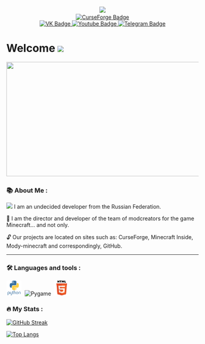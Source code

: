 <div id="header" align="center">
<img src="https://komarev.com/ghpvc/?username=RusmayXD&style=flat-square&color=blue&style=for-the-badge" alt=""/>
 </div>
<div id="header" align="center">
  <img src="https://media2.giphy.com/media/2IudUHdI075HL02Pkk/giphy.gif?cid=ecf05e478ugfgi3tkjmwfgfya7gqxn25of9pgartxqo8w0og&ep=v1_gifs_search&rid=giphy.gif&ct=g" width="300"/>
</div>
  <div id="badges" align="center">
  <a href="https://www.curseforge.com/members/guild_craftsmens/projects">
    <img src="https://img.shields.io/badge/GCM%20Projects-grey?logo=CurseForge&logoColor=white&style=for-the-badge" alt="CurseForge Badge"/>
  </a>
  </div>
<div id="badges" align="center">
  <a href="https://vk.com/rusmayxd">
    <img src="https://img.shields.io/badge/Rusmay-blue?logo=VK&logoColor=white&style=for-the-badge" alt="VK Badge"/>
  </a>
  <a href="https://www.youtube.com/channel/UCeCS71_Ys0qemq3tYHhYxOA">
    <img src="https://img.shields.io/badge/GCM%20Studio-red?logo=YouTube&logoColor=white&style=for-the-badge" alt="Youtube Badge"/>
  </a>
  <a href="https://t.me/rusmayxd">
    <img src="https://img.shields.io/badge/Rusmay-blue?logo=Telegram&logoColor=white&style=for-the-badge" alt="Telegram Badge"/>
  </a>
  </div>
<h1>
  Welcome
  <img src="https://media.giphy.com/media/hvRJCLFzcasrR4ia7z/giphy.gif" width="30px"/>
</h1>
</div>
<div align="center">
  <img src="https://media.giphy.com/media/RKLaxLVYKF904/giphy.gif" width="600" height="300"/>
</div>

### 📚 About Me :

<img src="https://media.giphy.com/media/Zc0zSSoAukbte/giphy.gif" width="30"> I am an undecided developer from the Russian Federation.

:diamond_shape_with_a_dot_inside:     I am the director and developer of the team of modcreators for the game Minecraft... and not only.

:unlock: Our projects are located on sites such as: CurseForge, Minecraft Inside, Mody-minecraft and correspondingly, GitHub.

---

### 🛠️ Languages and tools :
<div>
  <img src="https://raw.githubusercontent.com/devicons/devicon/1119b9f84c0290e0f0b38982099a2bd027a48bf1/icons/python/python-original-wordmark.svg" title="Python" alt="Python" width="40" height="40"/>&nbsp;
  <img src="https://user-images.githubusercontent.com/46412508/170405943-e75458ec-6cb4-462e-91ba-43c861a3d6cf.png "title="Pygame" alt="Pygame" width="40" height="40"/>&nbsp;
  <img src="https://raw.githubusercontent.com/devicons/devicon/1119b9f84c0290e0f0b38982099a2bd027a48bf1/icons/html5/html5-original-wordmark.svg" title="HTML5" alt="HTML5" width="40" height="40"/>&nbsp;
</div>

### 🔥 My Stats :
[![GitHub Streak](https://github-readme-streak-stats.herokuapp.com?user=RusmaySpace&theme=tokyonight)](https://git.io/streak-stats)

[![Top Langs](https://github-readme-stats.vercel.app/api/top-langs/?username=RusmaySpace&theme=tokyonight&show_icons=true)](https://github.com/anuraghazra/github-readme-stats)

